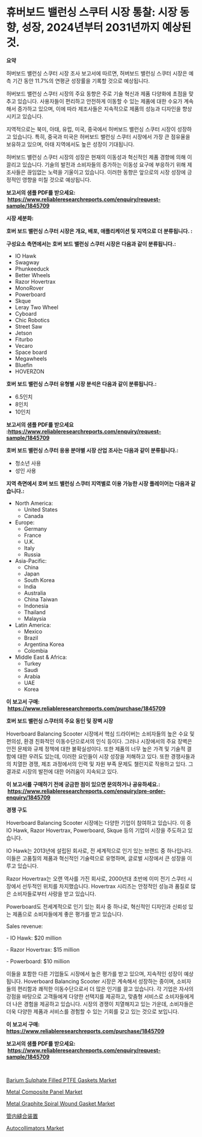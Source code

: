 <p><h1>휴버보드 밸런싱 스쿠터 시장 통찰: 시장 동향, 성장, 2024년부터 2031년까지 예상된 것.</h1></p><p><strong>요약</strong></p>
<p><p>허버보드 밸런싱 스쿠터 시장 조사 보고서에 따르면, 허버보드 밸런싱 스쿠터 시장은 예측 기간 동안 11.7%의 연평균 성장률을 기록할 것으로 예상됩니다. </p><p>허버보드 밸런싱 스쿠터 시장의 주요 동향은 주로 기술 혁신과 제품 다양화에 초점을 맞추고 있습니다. 사용자들이 편리하고 안전하게 이동할 수 있는 제품에 대한 수요가 계속해서 증가하고 있으며, 이에 따라 제조사들은 지속적으로 제품의 성능과 디자인을 향상시키고 있습니다. </p><p>지역적으로는 북미, 아태, 유럽, 미국, 중국에서 허버보드 밸런싱 스쿠터 시장이 성장하고 있습니다. 특히, 중국과 미국은 허버보드 밸런싱 스쿠터 시장에서 가장 큰 점유율을 보유하고 있으며, 아태 지역에서도 높은 성장이 기대됩니다. </p><p>허버보드 밸런싱 스쿠터 시장의 성장은 현재의 이동성과 혁신적인 제품 경향에 의해 이끌리고 있습니다. 기술의 발전과 소비자들의 증가하는 이동성 요구에 부응하기 위해 제조사들은 끊임없는 노력을 기울이고 있습니다. 이러한 동향은 앞으로의 시장 성장에 긍정적인 영향을 미칠 것으로 예상됩니다.</p></p>
<p><strong>보고서의 샘플 PDF를 받으세요: &nbsp;<a href="https://www.reliableresearchreports.com/enquiry/request-sample/1845709">https://www.reliableresearchreports.com/enquiry/request-sample/1845709</a></strong></p>
<p><strong>시장 세분화:</strong></p>
<p><strong> 호버 보드 밸런싱 스쿠터 시장은 개요, 배포, 애플리케이션 및 지역으로 더 분류됩니다. :</strong></p>
<p><strong>구성요소 측면에서는 호버 보드 밸런싱 스쿠터 시장은 다음과 같이 분류됩니다.:</strong></p>
<p><ul><li>IO Hawk</li><li>Swagway</li><li>Phunkeeduck</li><li>Better Wheels</li><li>Razor Hovertrax</li><li>MonoRover</li><li>Powerboard</li><li>Skque</li><li>Leray Two Wheel</li><li>Cyboard</li><li>Chic Robotics</li><li>Street Saw</li><li>Jetson</li><li>Fiturbo</li><li>Vecaro</li><li>Space board</li><li>Megawheels</li><li>Bluefin</li><li>HOVERZON</li></ul></p>
<p><strong> 호버 보드 밸런싱 스쿠터 유형별 시장 분석은 다음과 같이 분류됩니다.:</strong></p>
<p><ul><li>6.5인치</li><li>8인치</li><li>10인치</li></ul></p>
<p><strong>보고서의 샘플 PDF를 받으세요 :<a href="https://www.reliableresearchreports.com/enquiry/request-sample/1845709">https://www.reliableresearchreports.com/enquiry/request-sample/1845709</a></strong></p>
<p><strong> 호버 보드 밸런싱 스쿠터 응용 분야별 시장 산업 조사는 다음과 같이 분류됩니다.:</strong></p>
<p><ul><li>청소년 사용</li><li>성인 사용</li></ul></p>
<p><strong>지역 측면에서 호버 보드 밸런싱 스쿠터 지역별로 이용 가능한 시장 플레이어는 다음과 같습니다.:</strong></p>
<p><ul>
    <li>
        North America:
        <ul>
            <li>United States</li>
            <li>Canada</li>
        </ul>
    </li>
    <li>
        Europe:
        <ul>
            <li>Germany</li>
            <li>France</li>
            <li>U.K.</li>
            <li>Italy</li>
            <li>Russia</li>
        </ul>
    </li>
    <li>
        Asia-Pacific:
        <ul>
            <li>China</li>
            <li>Japan</li>
            <li>South Korea</li>
            <li>India</li>
            <li>Australia</li>
            <li>China Taiwan</li>
            <li>Indonesia</li>
            <li>Thailand</li>
            <li>Malaysia</li>
        </ul>
    </li>
    <li>
        Latin America:
        <ul>
            <li>Mexico</li>
            <li>Brazil</li>
            <li>Argentina Korea</li>
            <li>Colombia</li>
        </ul>
    </li>
    <li>
        Middle East & Africa:
        <ul>
            <li>Turkey</li>
            <li>Saudi</li>
            <li>Arabia</li>
            <li>UAE</li>
            <li>Korea</li>
        </ul>
    </li>
    </ul></p>
<p><strong>이 보고서 구매: &nbsp;<a href="https://www.reliableresearchreports.com/purchase/1845709">https://www.reliableresearchreports.com/purchase/1845709</a></strong></p>
<p><strong>호버 보드 밸런싱 스쿠터의 주요 동인 및 장벽 시장</strong></p>
<p><p>Hoverboard Balancing Scooter 시장에서 핵심 드라이버는 소비자들의 높은 수요 및 편의성, 환경 친화적인 이동수단으로서의 인식 등이다. 그러나 시장에서의 주요 장벽은 안전 문제와 규제 정책에 대한 불확실성이다. 또한 제품의 너무 높은 가격 및 기술적 결함에 대한 우려도 있는데, 이러한 요인들이 시장 성장을 저해하고 있다. 또한 경쟁사들과의 치열한 경쟁, 제조 과정에서의 인력 및 자원 부족 문제도 챌린지로 작용하고 있다. 그 결과로 시장의 발전에 대한 어려움이 지속되고 있다.</p></p>
<p><strong>이 보고서를 구매하기 전에 궁금한 점이 있으면 문의하거나 공유하세요.: &nbsp;<a href="https://www.reliableresearchreports.com/enquiry/pre-order-enquiry/1845709">https://www.reliableresearchreports.com/enquiry/pre-order-enquiry/1845709</a></strong></p>
<p><strong>경쟁 구도</strong></p>
<p><p>Hoverboard Balancing Scooter 시장에는 다양한 기업이 참여하고 있습니다. 이 중 IO Hawk, Razor Hovertrax, Powerboard, Skque 등의 기업이 시장을 주도하고 있습니다.</p><p>IO Hawk는 2013년에 설립된 회사로, 전 세계적으로 인기 있는 브랜드 중 하나입니다. 이들은 고품질의 제품과 혁신적인 기술력으로 유명하며, 글로벌 시장에서 큰 성장을 이루고 있습니다.</p><p>Razor Hovertrax는 오랜 역사를 가진 회사로, 2000년대 초반에 이미 전기 스쿠터 시장에서 선두적인 위치를 차지했습니다. Hovertrax 시리즈는 안정적인 성능과 품질로 많은 소비자들로부터 사랑을 받고 있습니다.</p><p>Powerboard도 전세계적으로 인기 있는 회사 중 하나로, 혁신적인 디자인과 신뢰성 있는 제품으로 소비자들에게 좋은 평가를 받고 있습니다. </p><p>Sales revenue:</p><p>- IO Hawk: $20 million</p><p>- Razor Hovertrax: $15 million</p><p>- Powerboard: $10 million</p><p>이들을 포함한 다른 기업들도 시장에서 높은 평가를 받고 있으며, 지속적인 성장이 예상됩니다. Hoverboard Balancing Scooter 시장은 계속해서 성장하는 중이며, 소비자들의 편리함과 쾌적한 이동수단으로서 더 많은 인기를 끌고 있습니다. 각 기업은 자사의 강점을 바탕으로 고객들에게 다양한 선택지를 제공하고, 맞춤형 서비스로 소비자들에게 더 나은 경험을 제공하고 있습니다. 시장의 경쟁이 치열해지고 있는 가운데, 소비자들은 더욱 다양한 제품과 서비스를 경험할 수 있는 기회를 갖고 있는 것으로 보입니다.</p></p>
<p><strong>이 보고서 구매: &nbsp; <a href="https://www.reliableresearchreports.com/purchase/1845709">https://www.reliableresearchreports.com/purchase/1845709</a></strong></p>
<p><strong>보고서의 샘플 PDF를 받으세요: &nbsp;<a href="https://www.reliableresearchreports.com/enquiry/request-sample/1845709">https://www.reliableresearchreports.com/enquiry/request-sample/1845709</a></strong><strong></strong></p>
<p>&nbsp;</p>
<p><p><a href="https://cute-banjo-8ca.notion.site/Global-Barium-Sulphate-Filled-PTFE-Gaskets-Market-by-Types-Applications-and-Major-Players-with-Re-ae63d606b1ed4a0d9e35938ed5e1af60">Barium Sulphate Filled PTFE Gaskets Market</a></p><p><a href="https://github.com/vimar16th/Market-Research-Report-List-3/blob/main/metal-composite-panel-market.md">Metal Composite Panel Market</a></p><p><a href="https://meowing-lemming-dd3.notion.site/Metal-Graphite-Spiral-Wound-Gasket-Market-Analysis-and-Market-Size-Global-Industry-Overview-Market-027741be2ae14533b97a9cc9dbc9fca7">Metal Graphite Spiral Wound Gasket Market</a></p><p><a href="https://github.com/mohamedbakry57/Market-Research-Report-List-2/blob/main/1097400190817.md">管内縫合装置</a></p><p><a href="https://github.com/luckyshygirl/Market-Research-Report-List-3/blob/main/autocollimators-market.md">Autocollimators Market</a></p></p>